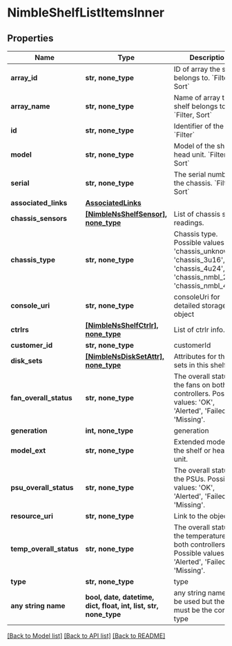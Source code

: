 # NimbleShelfListItemsInner


## Properties
Name | Type | Description | Notes
------------ | ------------- | ------------- | -------------
**array_id** | **str, none_type** | ID of array the shelf belongs to. &#x60;Filter, Sort&#x60; | [optional] 
**array_name** | **str, none_type** | Name of array the shelf belongs to. &#x60;Filter, Sort&#x60; | [optional] 
**id** | **str, none_type** | Identifier of the shelf. &#x60;Filter&#x60; | [optional] 
**model** | **str, none_type** | Model of the shelf or head unit. &#x60;Filter, Sort&#x60; | [optional] 
**serial** | **str, none_type** | The serial number of the chassis. &#x60;Filter, Sort&#x60; | [optional] 
**associated_links** | [**AssociatedLinks**](AssociatedLinks.md) |  | [optional] 
**chassis_sensors** | [**[NimbleNsShelfSensor], none_type**](NimbleNsShelfSensor.md) | List of chassis sensor readings. | [optional] 
**chassis_type** | **str, none_type** | Chassis type. Possible values: &#39;chassis_unknown&#39;, &#39;chassis_3u16&#39;, &#39;chassis_4u24&#39;, &#39;chassis_nmbl_2u12&#39;, &#39;chassis_nmbl_4u24&#39; | [optional] 
**console_uri** | **str, none_type** | consoleUri for detailed storage object | [optional] 
**ctrlrs** | [**[NimbleNsShelfCtrlr], none_type**](NimbleNsShelfCtrlr.md) | List of ctrlr info. | [optional] 
**customer_id** | **str, none_type** | customerId | [optional] 
**disk_sets** | [**[NimbleNsDiskSetAttr], none_type**](NimbleNsDiskSetAttr.md) | Attributes for the disk sets in this shelf. | [optional] 
**fan_overall_status** | **str, none_type** | The overall status for the fans on both controllers. Possible values: &#39;OK&#39;, &#39;Alerted&#39;, &#39;Failed&#39;, &#39;Missing&#39;. | [optional] 
**generation** | **int, none_type** | generation | [optional] 
**model_ext** | **str, none_type** | Extended model of the shelf or head unit. | [optional] 
**psu_overall_status** | **str, none_type** | The overall status for the PSUs. Possible values: &#39;OK&#39;, &#39;Alerted&#39;, &#39;Failed&#39;, &#39;Missing&#39;. | [optional] 
**resource_uri** | **str, none_type** | Link to the object URI | [optional] 
**temp_overall_status** | **str, none_type** | The overall status for the temperature on both controllers. Possible values: &#39;OK&#39;, &#39;Alerted&#39;, &#39;Failed&#39;, &#39;Missing&#39;. | [optional] 
**type** | **str, none_type** | type | [optional] 
**any string name** | **bool, date, datetime, dict, float, int, list, str, none_type** | any string name can be used but the value must be the correct type | [optional]

[[Back to Model list]](../README.md#documentation-for-models) [[Back to API list]](../README.md#documentation-for-api-endpoints) [[Back to README]](../README.md)


